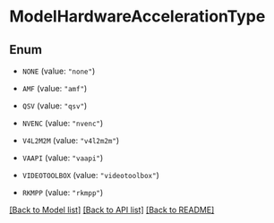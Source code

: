 # ModelHardwareAccelerationType

## Enum


* `NONE` (value: `"none"`)

* `AMF` (value: `"amf"`)

* `QSV` (value: `"qsv"`)

* `NVENC` (value: `"nvenc"`)

* `V4L2M2M` (value: `"v4l2m2m"`)

* `VAAPI` (value: `"vaapi"`)

* `VIDEOTOOLBOX` (value: `"videotoolbox"`)

* `RKMPP` (value: `"rkmpp"`)


[[Back to Model list]](../README.md#documentation-for-models) [[Back to API list]](../README.md#documentation-for-api-endpoints) [[Back to README]](../README.md)


